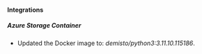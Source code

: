 
#### Integrations

##### Azure Storage Container
- Updated the Docker image to: *demisto/python3:3.11.10.115186*.



